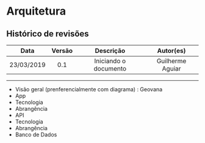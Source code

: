 # Arquitetura

## Histórico de revisões
|   Data   |  Versão  |        Descrição       |          Autor(es)          |
|:--------:|:--------:|:----------------------:|:---------------------------:|
|23/03/2019|   0.1    | Iniciando o documento       |   Guilherme Aguiar  |

-------------------------

- Visão geral (prenferencialmente com diagrama) : Geovana
- App
- Tecnologia
- Abrangência
- API
- Tecnologia
- Abrangência
- Banco de Dados